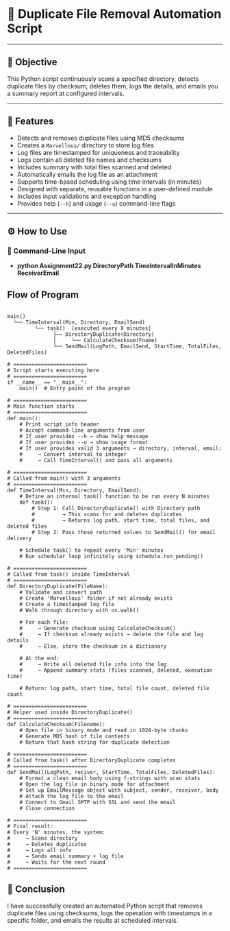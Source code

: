 # 📂 Duplicate File Removal Automation Script
---

## 📌 Objective
This Python script continuously scans a specified directory, detects duplicate files by checksum, 
deletes them, logs the details, and emails you a summary report at configured intervals.


---

## 🔧 Features

- Detects and removes duplicate files using MD5 checksums  
- Creates a `Marvellous/` directory to store log files  
- Log files are timestamped for uniqueness and traceability  
- Logs contain all deleted file names and checksums  
- Includes summary with total files scanned and deleted  
- Automatically emails the log file as an attachment  
- Supports time-based scheduling using time intervals (in minutes)  
- Designed with separate, reusable functions in a user-defined module  
- Includes input validations and exception handling  
- Provides help (`--h`) and usage (`--u`) command-line flags  

---

## ⚙️ How to Use

### 🎯 Command-Line Input

- **python Assignment22.py  DirectoryPath  TimeIntervalInMinutes  ReceiverEmail**

## Flow of Program

```

main()
  └── TimeInterval(Min, Directory, EmailSend)
         └── task()  [executed every X minutes]
               ├── DirectoryDuplicate(Directory)
               │     └── CalculateChecksum(Fname)
               └── SendMail(LogPath, EmailSend, StartTime, TotalFiles, DeletedFiles)

# ========================
# Script starts executing here
# ========================
if __name__ == "__main__":
    main()  # Entry point of the program

# ========================
# Main function starts
# ========================
def main():
    # Print script info header
    # Accept command-line arguments from user
    # If user provides --h → show help message
    # If user provides --u → show usage format
    # If user provides valid 3 arguments → directory, interval, email:
    #     → Convert interval to integer
    #     → Call TimeInterval() and pass all arguments

# ========================
# Called from main() with 3 arguments
# ========================
def TimeInterval(Min, Directory, EmailSend):
    # Define an internal task() function to be run every N minutes
    def task():
        # Step 1: Call DirectoryDuplicate() with Directory path
        #         → This scans for and deletes duplicates
        #         → Returns log path, start time, total files, and deleted files
        # Step 2: Pass those returned values to SendMail() for email delivery

    # Schedule task() to repeat every 'Min' minutes
    # Run scheduler loop infinitely using schedule.run_pending()

# ========================
# Called from task() inside TimeInterval
# ========================
def DirectoryDuplicate(FileName):
    # Validate and convert path
    # Create 'Marvellous' folder if not already exists
    # Create a timestamped log file
    # Walk through directory with os.walk()

    # For each file:
    #     → Generate checksum using CalculateChecksum()
    #     → If checksum already exists → delete the file and log details
    #     → Else, store the checksum in a dictionary

    # At the end:
    #     → Write all deleted file info into the log
    #     → Append summary stats (files scanned, deleted, execution time)

    # Return: log path, start time, total file count, deleted file count

# ========================
# Helper used inside DirectoryDuplicate()
# ========================
def CalculateChecksum(Filename):
    # Open file in binary mode and read in 1024-byte chunks
    # Generate MD5 hash of file contents
    # Return that hash string for duplicate detection

# ========================
# Called from task() after DirectoryDuplicate completes
# ========================
def SendMail(LogPath, reciver, StartTime, TotalFiles, DeletedFiles):
    # Format a clean email body using f-strings with scan stats
    # Open the log file in binary mode for attachment
    # Set up EmailMessage object with subject, sender, receiver, body
    # Attach the log file to the email
    # Connect to Gmail SMTP with SSL and send the email
    # Close connection

# ========================
# Final result:
# Every 'N' minutes, the system:
#     → Scans directory
#     → Deletes duplicates
#     → Logs all info
#     → Sends email summary + log file
#     → Waits for the next round
# ========================
```
## 🧾 Conclusion

I have successfully created an automated Python script that removes duplicate files using checksums, logs the operation with timestamps 
in a specific folder, and emails the results at scheduled intervals.




